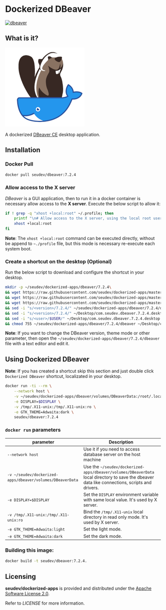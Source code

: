 # Dockerized DBeaver

[![dbeaver](http://dockeri.co/image/seudev/dbeaver)](https://hub.docker.com/r/seudev/dbeaver)

## What is it?

![dockerized-dbeaver-256px](https://raw.githubusercontent.com/seudev/dockerized-apps/master/dbeaver/dockerized-dbeaver-256px.png)

A dockerized [DBeaver CE](https://dbeaver.io/) desktop application.

## Installation

### Docker Pull

```sh
docker pull seudev/dbeaver:7.2.4
```

### Allow access to the X server

*DBeaver* is a GUI application, then to run it in a docker container is necessary allow access to the **X server**. Execute the below script to allow it:

```sh
if ! grep -q "xhost +local:root" ~/.profile; then
    printf "\n# Allow access to the X server, using the local root user\nxhost +local:root\n" >> ~/.profile
    xhost +local:root
fi
```

**Note**: The `xhost +local:root` command can be executed directly, without be append to `~./profile` file, but this mode is necessary re-execute each system boot.

### Create a shortcut on the desktop (Optional)

Run the below script to download and configure the shortcut in your desktop.

```sh
mkdir -p ~/seudev/dockerized-apps/dbeaver/7.2.4\
&& wget https://raw.githubusercontent.com/seudev/dockerized-apps/master/dbeaver/dbeaver -O ~/seudev/dockerized-apps/dbeaver/7.2.4/dbeaver \
&& wget https://raw.githubusercontent.com/seudev/dockerized-apps/master/dbeaver/dockerized-dbeaver-256px.png -O ~/seudev/dockerized-apps/dbeaver/dockerized-dbeaver-256px.png \
&& wget https://raw.githubusercontent.com/seudev/dockerized-apps/master/dbeaver/com.seudev.dbeaver.desktop -O ~/Desktop/com.seudev.dbeaver.7.2.4.desktop \
&& sed -i "s/<version>/7.2.4/" ~/seudev/dockerized-apps/dbeaver/7.2.4/dbeaver \
&& sed -i "s/<version>/7.2.4/" ~/Desktop/com.seudev.dbeaver.7.2.4.desktop \
&& sed -i "s/<user>/$USER/" ~/Desktop/com.seudev.dbeaver.7.2.4.desktop \
&& chmod 755 ~/seudev/dockerized-apps/dbeaver/7.2.4/dbeaver ~/Desktop/com.seudev.dbeaver.7.2.4.desktop
```

**Note**: If you want to change the DBeaver version, theme mode or other parameter, then open the `~/seudev/dockerized-apps/dbeaver/7.2.4/dbeaver` file with a text editor and edit it.

## Using Dockerized DBeaver

**Note**: If you has created a shortcut skip this section and just double click `Dockerized DBeaver` shortcut, localizated in your desktop.

```sh
docker run -ti --rm \
    --network host \
    -v ~/seudev/dockerized-apps/dbeaver/volumes/DBeaverData:/root/.local/share/DBeaverData \
    -e DISPLAY=$DISPLAY \
    -v /tmp/.X11-unix:/tmp/.X11-unix:ro \
    -e GTK_THEME=Adwaita:dark \
    seudev/dbeaver:7.2.4
```

### `docker run` parameters

| **parameter**                                             | **Description**                                                                                                                                |
| --------------------------------------------------------- | ---------------------------------------------------------------------------------------------------------------------------------------------- |
| `--network host`                                          | Use it if you need to access database server on the host machine                                                                               |
| `-v ~/seudev/dockerized-apps/dbeaver/volumes/DBeaverData` | Use the `~/seudev/dockerized-apps/dbeaver/volumes/DBeaverData` local directory to save the dbeaver data like connections, scripts and drivers. |
| `-e DISPLAY=$DISPLAY`                                     | Set the `DISPLAY` environment variable with same local value. It's used by X server.                                                           |
| `-v /tmp/.X11-unix:/tmp/.X11-unix:ro`                     | Bind the `/tmp/.X11-unix` local directory in read only mode. It's used by X server.                                                            |
| `-e GTK_THEME=Adwaita:light`                              | Set the light mode.                                                                                                                            |
| `-e GTK_THEME=Adwaita:dark`                               | Set the dark mode.                                                                                                                             |

### Building this image:

```sh
docker build -t seudev/dbeaver:7.2.4.
```

## Licensing

**seudev/dockerized-apps** is provided and distributed under the [Apache Software License 2.0](http://www.apache.org/licenses/LICENSE-2.0).

Refer to *LICENSE* for more information.

